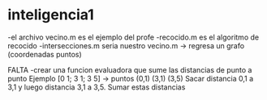 # inteligencia1

-el archivo vecino.m es el ejemplo del profe
-recocido.m es el algoritmo de recocido
-intersecciones.m seria nuestro vecino.m -> regresa un grafo (coordenadas puntos)

FALTA
-crear una funcion evaluadora que sume las distancias de punto a punto
	Ejemplo
	[0 1; 3 1; 3 5] -> puntos (0,1) (3,1) (3,5)
	Sacar distancia 0,1 a 3,1 y luego distancia 3,1 a 3,5. Sumar estas distancias

